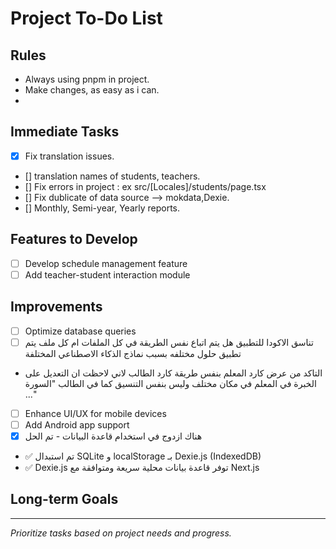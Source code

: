 # Project To-Do List
## Rules
* Always using pnpm in project.
* Make changes, as easy as i can.
* 

## Immediate Tasks
- [x] Fix translation issues.
- []  translation names of students, teachers.
- []  Fix errors in project : ex  src/[Locales]/students/page.tsx
- []  Fix dublicate of data source --> mokdata,Dexie. 
- []  Monthly, Semi-year, Yearly reports.

## Features to Develop
- [ ] Develop schedule management feature
- [ ] Add teacher-student interaction module

## Improvements
- [ ] Optimize database queries 
- [ ] تناسق الاكودا للتطبيق
هل يتم اتباع نفس الطريقة في كل الملفات ام كل ملف يتم تطبيق حلول مختلفه بسبب نماذج الذكاء الاصطناعي المختلفة
- التاكد من عرض كارد المعلم بنفس طريقة كارد الطالب
لاني لاحظت ان التعديل على الخبرة في المعلم في مكان مختلف وليس بنفس التنسيق كما في الطالب "السورة ..."
- [ ] Enhance UI/UX for mobile devices
- [ ] Add Android app support 
- [x] هناك ازدوج في استخدام قاعدة البيانات - تم الحل
- ✅ تم استبدال SQLite و localStorage بـ Dexie.js (IndexedDB)
- ✅ Dexie.js توفر قاعدة بيانات محلية سريعة ومتوافقة مع Next.js

## Long-term Goals
    
---

*Prioritize tasks based on project needs and progress.*

